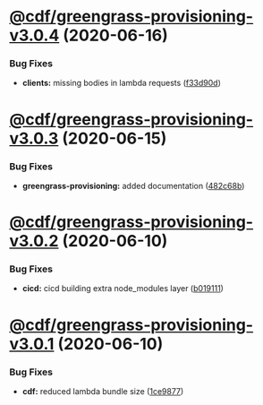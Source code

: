 # [@cdf/greengrass-provisioning-v3.0.4](https://git-codecommit.us-west-2.amazonaws.com/v1/repos/cdf-core/compare/@cdf/greengrass-provisioning-v3.0.3...@cdf/greengrass-provisioning-v3.0.4) (2020-06-16)


### Bug Fixes

* **clients:** missing bodies in lambda requests ([f33d90d](https://git-codecommit.us-west-2.amazonaws.com/v1/repos/cdf-core/commit/f33d90de6350002fcddb240fcbea7ae39ab37fba))

# [@cdf/greengrass-provisioning-v3.0.3](https://git-codecommit.us-west-2.amazonaws.com/v1/repos/cdf-core/compare/@cdf/greengrass-provisioning-v3.0.2...@cdf/greengrass-provisioning-v3.0.3) (2020-06-15)


### Bug Fixes

* **greengrass-provisioning:** added documentation ([482c68b](https://git-codecommit.us-west-2.amazonaws.com/v1/repos/cdf-core/commit/482c68b6b7ac86fb160064f72b9b0e1719a1459a))

# [@cdf/greengrass-provisioning-v3.0.2](https://git-codecommit.us-west-2.amazonaws.com/v1/repos/cdf-core/compare/@cdf/greengrass-provisioning-v3.0.1...@cdf/greengrass-provisioning-v3.0.2) (2020-06-10)


### Bug Fixes

* **cicd:** cicd building extra node_modules layer ([b019111](https://git-codecommit.us-west-2.amazonaws.com/v1/repos/cdf-core/commit/b019111adadea7bac04ed3aaa35254c3137615e0))

# [@cdf/greengrass-provisioning-v3.0.1](https://git-codecommit.us-west-2.amazonaws.com/v1/repos/cdf-core/compare/@cdf/greengrass-provisioning-v3.0.0...@cdf/greengrass-provisioning-v3.0.1) (2020-06-10)


### Bug Fixes

* **cdf:** reduced lambda bundle size ([1ce9877](https://git-codecommit.us-west-2.amazonaws.com/v1/repos/cdf-core/commit/1ce9877878831dac78b00ddbc5589cadead19d53))
